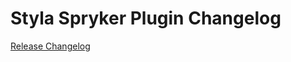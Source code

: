 # Styla Spryker Plugin Changelog

[Release Changelog](https://github.com/styladev/spryker-plugin/releases)
